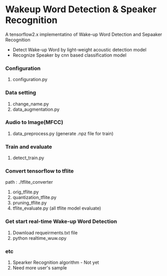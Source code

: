 # Wakeup Word Detection & Speaker Recognition
A tensorflow2.x implementatino of Wake-up Word Detection and Sepaaker Recognition
- Detect Wake-up Word by light-weight acoustic detection model 
- Recognize Speaker by cnn based classification model 

### Configuration
1. configuration.py

### Data setting
1. change_name.py
2. data_augmentation.py

### Audio to Image(MFCC)
1. data_preprocess.py  (generate .npz file for train)

### Train and evaluate
1. detect_train.py

### Convert tensorflow to tflite
path : ./tflite_converter
1. orig_tflite.py
2. quantization_tflite.py
3. pruning_tflite.py
4. tflite_evaluate.py (all tflite model evaluate)

### Get start real-time Wake-up Word Detection
1. Download requeirments.txt file 
2. python realtime_wuw.opy


### etc
1. Spearker Recognition algorithm - Not yet 
2. Need more user's sample
